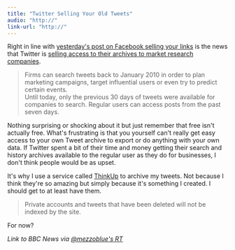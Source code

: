 ```yaml
---
title: "Twitter Selling Your Old Tweets"
audio: "http://"
link-url: "http://"
---
```

<p>Right in line with <a href="https://chrisenns.com/2012/02/be-careful-what-you-link-to/">yesterday's post on Facebook selling your links</a> is the news that Twitter is <a href="http://www.bbc.co.uk/news/technology-17178022">selling access to their archives to market research companies</a>.</p>
<blockquote><p>
  Firms can search tweets back to January 2010 in order to plan marketing campaigns, target influential users or even try to predict certain events.<br />
  Until today, only the previous 30 days of tweets were available for companies to search. Regular users can access posts from the past seven days.
</p></blockquote>
<p>Nothing surprising or shocking about it but just remember that free isn't actually free. What's frustrating is that you yourself can't really get easy access to your own Tweet archive to export or do anything with your own data. If Twitter spent a bit of their time and money getting their search and history archives available to the regular user as they do for businesses, I don't think people would be as upset.</p>
<p>It's why I use a service called <a href="http://thinkupapp.com/">ThinkUp</a> to archive my tweets. Not because I think they're so amazing but simply because it's something I created. I should get to at least have them.</p>
<blockquote><p>
  Private accounts and tweets that have been deleted will not be indexed by the site.
</p></blockquote>
<p>For now?</p>
<p><em>Link to BBC News via <a href="https://twitter.com/mezzoblue/status/174542465548824576">@mezzoblue's RT</a></em></p>
